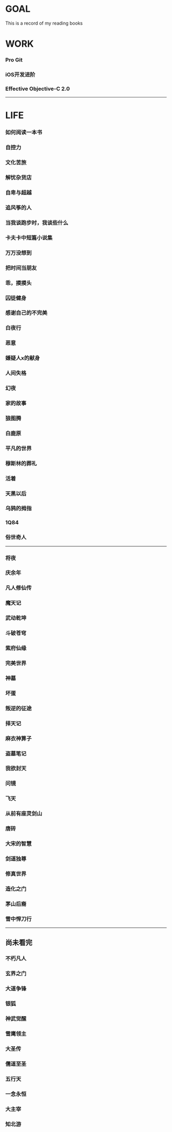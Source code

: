 # GOAL
This is a record of my reading books

# WORK
### Pro Git
### iOS开发进阶
### Effective Objective-C 2.0

*************************************************************

# LIFE

### 如何阅读一本书
### 自控力
### 文化苦旅
### 解忧杂货店
### 自卑与超越
### 追风筝的人
### 当我谈跑步时，我谈些什么
### 卡夫卡中短篇小说集
### 万万没想到
### 把时间当朋友
### 乖，摸摸头
### 囚徒健身
### 感谢自己的不完美
### 白夜行
### 恶意
### 嫌疑人x的献身
### 人间失格
### 幻夜
### 家的故事
### 狼图腾
### 白鹿原
### 平凡的世界
### 穆斯林的葬礼
### 活着
### 天黑以后
### 乌鸦的拇指
### 1Q84
### 俗世奇人

*************************************************************

### 将夜
### 庆余年
### 凡人修仙传
### 魔天记
### 武动乾坤
### 斗破苍穹
### 紫府仙缘
### 完美世界
### 神墓
### 坏蛋
### 叛逆的征途
### 择天记
### 麻衣神算子
### 盗墓笔记
### 我欲封天
### 问镜
### 飞天
### 从前有座灵剑山
### 唐砖
### 大宋的智慧
### 剑道独尊
### 修真世界
### 造化之门
### 茅山后裔
### 雪中悍刀行

*************************************************************

## 尚未看完

### 不朽凡人
### 玄界之门
### 大道争锋
### 银狐
### 神武觉醒
### 雪鹰领主
### 大圣传
### 儒道至圣
### 五行天
### 一念永恒
### 大主宰
### 知北游
